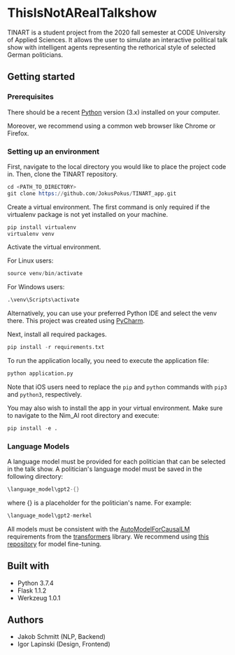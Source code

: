 # ThisIsNotARealTalkshow

TINART is a student project from the 2020 fall semester at CODE
University of Applied Sciences. It allows the user to simulate an 
interactive political talk show with intelligent agents representing
the rethorical style of selected German politicians.

## Getting started

### Prerequisites

There should be a recent [Python](https://www.python.org/downloads/) version (3.x) installed on your computer. 

Moreover, we recommend using a common web browser like Chrome or Firefox.

### Setting up an environment

First, navigate to the local directory you would like to place the project code in. 
Then, clone the TINART repository.

```s
cd <PATH_TO_DIRECTORY>
git clone https://github.com/JokusPokus/TINART_app.git
```

Create a virtual environment. The first command is only required if the virtualenv package is not yet installed on your machine.

```s
pip install virtualenv
virtualenv venv
```

Activate the virtual environment.

For Linux users:

```s
source venv/bin/activate
```

For Windows users:

```s
.\venv\Scripts\activate
```

Alternatively, you can use your preferred Python IDE and select the venv there. This project was created using [PyCharm](https://www.jetbrains.com/pycharm/).

Next, install all required packages.

```s
pip install -r requirements.txt
```

To run the application locally, you need to 
execute the application file:

```s
python application.py
```

Note that iOS users need to replace the `pip` and `python` commands
with `pip3` and `python3`, respectively.

You may also wish to install the app in your virtual environment. Make sure to navigate to the Nim_AI root directory and execute:

```s
pip install -e .
```

### Language Models
A language model must be provided for each politician that can be selected in the talk show. A politician's language model must be saved in the following directory:

```s
\language_model\gpt2-{}
```

where {} is a placeholder for the politician's name.
For example:

```s
\language_model\gpt2-merkel
```

All models must be consistent with the [AutoModelForCausalLM](https://huggingface.co/transformers/model_doc/auto.html#automodelforcausallm) requirements from the [transformers](https://huggingface.co/transformers/) library.
We recommend using [this repository](https://github.com/JokusPokus/TINART-finetuning) for model fine-tuning. 

## Built with

- Python 3.7.4
- Flask 1.1.2
- Werkzeug 1.0.1

## Authors

- Jakob Schmitt (NLP, Backend)
- Igor Lapinski (Design, Frontend)

